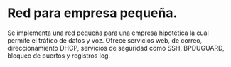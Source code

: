 # Red para empresa pequeña.
Se implementa una red pequeña para una empresa hipotética la cual permite el tráfico de datos y voz.  Ofrece servicios web, de correo, direccionamiento DHCP, servicios de seguridad como SSH, BPDUGUARD, bloqueo de puertos  y registros log.
